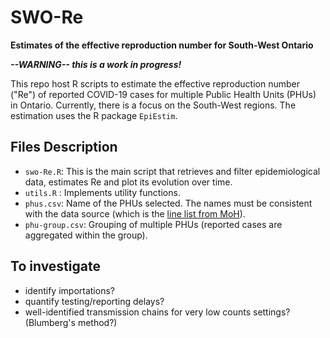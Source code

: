 # SWO-Re
**Estimates of the effective reproduction number for South-West Ontario**

***--WARNING-- this is a work in progress!***


This repo host R scripts to estimate the effective reproduction number ("Re") of reported COVID-19 cases for multiple Public Health Units (PHUs) in Ontario. Currently, there is a focus on the South-West regions. The estimation uses the R package `EpiEstim`. 

## Files Description

 * `swo-Re.R`: This is the main script that retrieves and filter epidemiological data, estimates Re and plot its evolution over time.
 * `utils.R` : Implements utility functions.
 * `phus.csv`: Name of the PHUs selected. The names must be consistent with the data source (which is the [line list from MoH](https://data.ontario.ca/dataset/confirmed-positive-cases-of-covid-19-in-ontario/resource/455fd63b-603d-4608-8216-7d8647f43350)).
 * `phu-group.csv`: Grouping of multiple PHUs (reported cases are aggregated within the group).


## To investigate

 * identify importations?
 * quantify testing/reporting delays?
 * well-identified transmission chains for very low counts settings? (Blumberg's method?)
